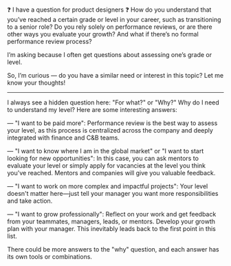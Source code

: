 ❓ I have a question for product designers ❓
How do you understand that you’ve reached a certain grade or level in your career, such as transitioning to a senior role? 
Do you rely solely on performance reviews, or are there other ways you evaluate your growth? And what if there’s no formal performance review process? 

I’m asking because I often get questions about assessing one’s grade or level. 

So, I’m curious — do you have a similar need or interest in this topic?
Let me know your thoughts!

---

I always see a hidden question here: "For what?" or "Why?" Why do I need to understand my level? Here are some interesting answers:

— "I want to be paid more": Performance review is the best way to assess your level, as this process is centralized across the company and deeply integrated with finance and C&B teams.

— "I want to know where I am in the global market" or "I want to start looking for new opportunities": In this case, you can ask mentors to evaluate your level or simply apply for vacancies at the level you think you've reached. Mentors and companies will give you valuable feedback.

— "I want to work on more complex and impactful projects": Your level doesn't matter here—just tell your manager you want more responsibilities and take action.

— "I want to grow professionally": Reflect on your work and get feedback from your teammates, managers, leads, or mentors. Develop your growth plan with your manager. This inevitably leads back to the first point in this list.

There could be more answers to the "why" question, and each answer has its own tools or combinations.